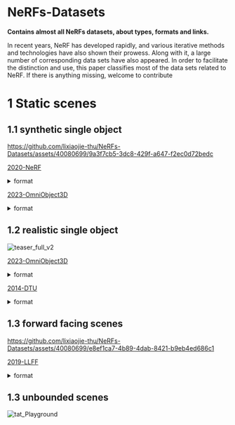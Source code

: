 # NeRFs-Datasets
**Contains almost all NeRFs datasets, about types, formats and links.**

In recent years, NeRF has developed rapidly, and various iterative methods and technologies have also shown their prowess. 
Along with it, a large number of corresponding data sets have also appeared. 
In order to facilitate the distinction and use, this paper classifies most of the data sets related to NeRF.
If there is anything missing, welcome to contribute

# 1 Static scenes
## 1.1 synthetic single object
https://github.com/lixiaojie-thu/NeRFs-Datasets/assets/40080699/9a3f7cb5-3dc8-429f-a647-f2ec0d72bedc

[2020-NeRF](https://drive.google.com/drive/folders/1JDdLGDruGNXWnM1eqY1FNL9PlStjaKWi) 
<details> <summary>format</summary>
    
    dataset
        ├── train
        │   └── r_x.png
        ├── test
        │   ├── r_x.png
        │   ├── r_x_depth.png
        ├── val
        │   ├── r_x.png
        ├── transforms_train.json
        ├── transforms_test.json
        ├── transforms_val.json
    
</details>

[2023-OmniObject3D](https://opendatalab.com/OpenXD-OmniObject3D-New/download)
<details> <summary>format</summary>
    
    dataset
        ├── train
        │   └── r_x.png
        ├── test
        │   ├── r_x.png
        │   ├── r_x_depth.png
        ├── val
        │   ├── r_x.png
        ├── transforms_train.json
        ├── transforms_test.json
        ├── transforms_val.json
    
</details>

## 1.2 realistic single object

![teaser_full_v2](https://github.com/lixiaojie-thu/NeRFs-Datasets/assets/40080699/e9d546f7-5190-4f77-9926-5dca429e3a79)


[2023-OmniObject3D](https://opendatalab.com/OpenXD-OmniObject3D-New/download)
<details> <summary>format</summary>
    
    dataset
        ├── train
        │   └── r_x.png
        ├── test
        │   ├── r_x.png
        │   ├── r_x_depth.png
        ├── val
        │   ├── r_x.png
        ├── transforms_train.json
        ├── transforms_test.json
        ├── transforms_val.json
    
</details>

[2014-DTU](https://roboimagedata.compute.dtu.dk/?page_id=36)
<details> <summary>format</summary>
    
    dataset
        ├── train
        │   └── r_x.png
        ├── test
        │   ├── r_x.png
        │   ├── r_x_depth.png
        ├── val
        │   ├── r_x.png
        ├── transforms_train.json
        ├── transforms_test.json
        ├── transforms_val.json
    
</details>

## 1.3 forward facing scenes
https://github.com/lixiaojie-thu/NeRFs-Datasets/assets/40080699/e8ef1ca7-4b89-4dab-8421-b9eb4ed686c1

[2019-LLFF](https://drive.google.com/drive/folders/14boI-o5hGO9srnWaaogTU5_ji7wkX2S7)
<details> <summary>format</summary>
    
    dataset
        ├── images
        │   └── img_x.jpg
        ├── images_4
        │   ├── img_x.jpg
        ├── images_8
        │   ├── img_x.jpg
        ├── spare
            ├── 0
                ├── cameras.bin
                ├── images.bin
                ├── points3D.bin
                ├── project.ini
        ├── datebase.db
        ├── pose_bounds.npy
        ├── simplices.npy
    
</details>

## 1.3 unbounded scenes
![tat_Playground](https://github.com/lixiaojie-thu/NeRFs-Datasets/assets/40080699/bd16da32-73e6-4a0b-b9a8-327baec549d1)



